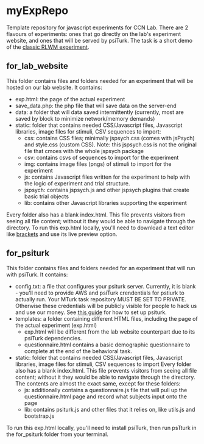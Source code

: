 # myExpRepo
Template repository for javascript experiments for CCN Lab. There are 2 flavours of experiments: ones that go directly on the lab's experiment website, and ones that will be served by psiTurk. The task is a short demo of the <a href="https://www.ncbi.nlm.nih.gov/pmc/articles/PMC3390186/">classic RLWM experiment</a>. 

## for_lab_website
This folder contains files and folders needed for an experiment that will be hosted on our lab website. It contains:
* exp.html: the page of the actual experiment
* save_data.php: the php file that will save data on the server-end
* data: a folder that will data saved intermittently (currently, most are saved by block to minimize network/memory demands)
* static: folder that contains needed CSS/Javascript files, Javascript libraries, image files for stimuli, CSV sequences to import:
  * css: contains CSS files; minimally jspsych.css (comes with jsPsych) and style.css (custom CSS). Note: this jspsych.css is not the original file that cmoes with the whole jspsych package
  * csv: contains csvs of sequences to import for the experiment
  * img: contains image files (pngs) of stimuli to import for the experiment
  * js: contains Javascript files written for the experiment to help with the logic of experiment and trial structure.
  * jspsych: contains jspsych.js and other jspsych plugins that create basic trial objects
  * lib: contains other Javascript libraries supporting the experiment

Every folder also has a blank index.html. This file prevents visitors from seeing all file content; without it they would be able to navigate through the directory.
To run this exp.html locally, you'll need to download a text editor like <a href="http://brackets.io">brackets</a> and use its live preview option.

## for_psiturk
This folder contains files and folders needed for an experiment that will run with psiTurk. It contains:
* config.txt: a file that configures your psiturk server. Currently, it is blank - you'll need to provide AWS and psiTurk crendentials for pstiurk to actually run. Your MTurk task repository MUST BE SET TO PRIVATE. Otherwise these credentials will be publicly visible for people to hack us and use our money. See <a href="https://docs.google.com/document/d/1Ne_pMjYCk4i_DjLtZProz2ABwm9oQhBkNdZF2M2n8lc/edit">this guide</a> for how to set up psiturk.
* templates: a folder containing different HTML files, including the page of the actual experiment (exp.html)
  * exp.html will be different from the lab website counterpart due to its psiTurk dependencies.
  * questionnaire.html contains a basic demographic questionnaire to complete at the end of the behavioral task.
* static: folder that contains needed CSS/Javascript files, Javascript libraries, image files for stimuli, CSV sequences to import
Every folder also has a blank index.html. This file prevents visitors from seeing all file content; without it they would be able to navigate through the directory. The contents are almost the exact same, except for these folders:
  * js: additionally contains a questionnaire.js file that will pull up the questionnaire.html page and record what subjects input onto the page
  * lib: contains psiturk.js and other files that it relies on, like utils.js and bootstrap.js

To run this exp.html locally, you'll need to install psiTurk, then run psTturk in the for_psiturk folder from your terminal. 

